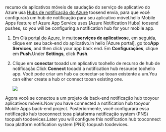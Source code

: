 <span data-ttu-id="89e7c-101">recurso de aplicativos móveis de saudação do serviço de aplicativo do Azure usa [Hubs de notificação do Azure] toosend envia, para que você configurará um hub de notificação para seu aplicativo móvel.</span><span class="sxs-lookup"><span data-stu-id="89e7c-101">hello Mobile Apps feature of Azure App Service uses [Azure Notification Hubs] toosend pushes, so you will be configuring a notification hub for your mobile app.</span></span>

1. <span data-ttu-id="89e7c-102">Em Olá [portal do Azure], ir muito**serviços de aplicativos**e, em seguida, clique em seu back-end do aplicativo.</span><span class="sxs-lookup"><span data-stu-id="89e7c-102">In hello [Azure portal], go too**App Services**, and then click your app back end.</span></span> <span data-ttu-id="89e7c-103">Em **Configurações**, clique em **Push**.</span><span class="sxs-lookup"><span data-stu-id="89e7c-103">Under **Settings**, click **Push**.</span></span>
2. <span data-ttu-id="89e7c-104">Clique em **conectar** tooadd um aplicativo toohello de recurso de hub de notificação.</span><span class="sxs-lookup"><span data-stu-id="89e7c-104">Click **Connect** tooadd a notification hub resource toohello app.</span></span> <span data-ttu-id="89e7c-105">Você pode criar um hub ou conectar-se tooan existente a um.</span><span class="sxs-lookup"><span data-stu-id="89e7c-105">You can either create a hub or connect tooan existing one.</span></span>

    ![](./media/app-service-mobile-create-notification-hub/configure-hub-flow.png)

<span data-ttu-id="89e7c-106">Agora você se conectou a um projeto de back-end notificação hub tooyour aplicativos móveis.</span><span class="sxs-lookup"><span data-stu-id="89e7c-106">Now you have connected a notification hub tooyour Mobile Apps back-end project.</span></span> <span data-ttu-id="89e7c-107">Posteriormente, você configurará essa notificação hub tooconnect tooa plataforma notificação system (PNS) toopush toodevices.</span><span class="sxs-lookup"><span data-stu-id="89e7c-107">Later you will configure this notification hub tooconnect tooa platform notification system (PNS) toopush toodevices.</span></span>

[portal do Azure]: https://portal.azure.com/
[Hubs de notificação do Azure]: https://azure.microsoft.com/en-us/documentation/articles/notification-hubs-push-notification-overview/
